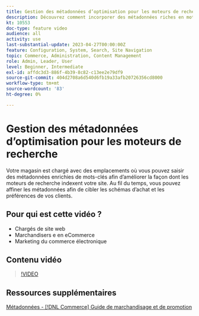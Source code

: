 ```yaml
---
title: Gestion des métadonnées d’optimisation pour les moteurs de recherche
description: Découvrez comment incorporer des métadonnées riches en mots-clés pour améliorer la façon dont les moteurs de recherche indexent votre site.
kt: 10553
doc-type: feature video
audience: all
activity: use
last-substantial-update: 2023-04-27T00:00:00Z
feature: Configuration, System, Search, Site Navigation
topic: Commerce, Administration, Content Management
role: Admin, Leader, User
level: Beginner, Intermediate
exl-id: affdc3d3-886f-4b39-8c82-c13ee2e79df9
source-git-commit: 404d2708a6d540d6fb19a33afb20726356cd8000
workflow-type: tm+mt
source-wordcount: '83'
ht-degree: 0%

---
```


# Gestion des métadonnées d’optimisation pour les moteurs de recherche

Votre magasin est chargé avec des emplacements où vous pouvez saisir des métadonnées enrichies de mots-clés afin d’améliorer la façon dont les moteurs de recherche indexent votre site. Au fil du temps, vous pouvez affiner les métadonnées afin de cibler les schémas d’achat et les préférences de vos clients.

## Pour qui est cette vidéo ?

- Chargés de site web
- Marchandisers e en eCommerce
- Marketing du commerce électronique

## Contenu vidéo

>[!VIDEO](https://video.tv.adobe.com/v/343750?quality=12&learn=on)

## Ressources supplémentaires

[Métadonnées - [!DNL Commerce] Guide de marchandisage et de promotion](https://experienceleague.adobe.com/docs/commerce-admin/marketing/seo/meta-data.html)
